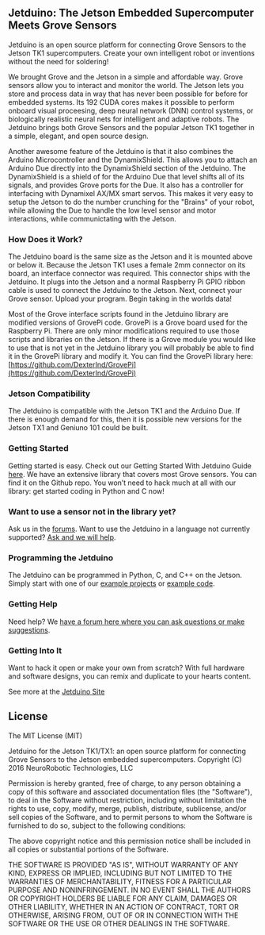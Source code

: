 ## **Jetduino: The Jetson Embedded Supercomputer Meets Grove Sensors**

Jetduino is an open source platform for connecting Grove Sensors to the Jetson TK1 supercomputers.  Create your own intelligent robot or inventions without the need for soldering!

We brought Grove and the Jetson in a simple and affordable way. Grove sensors allow you to interact and monitor the world. The Jetson lets you store and process data in way that has never been possible for before for embedded systems. Its 192 CUDA cores makes it possible to perform onboard visual proceesing, deep neural network (DNN) control systems, or biologically realistic neural nets for intelligent and adaptive robots. The Jetduino brings both Grove Sensors and the popular Jetson TK1 together in a simple, elegant, and open source design. 

Another awesome feature of the Jetduino is that it also combines the Arduino Microcontroller and the DynamixShield. This allows you to attach an Arduino Due directly into the DynamixShield section of the Jetduino. The DynamixShield is a shield of for the Arduino Due that level shifts all of its signals, and provides Grove ports for the Due. It also has a controller for interfacing with Dynamixel AX/MX smart servos. This makes it very easy to setup the Jetson to do the number crunching for the "Brains" of your robot, while allowing the Due to handle the low level sensor and motor interactions, while communictating with the Jetson.

### How Does it Work?
The Jetduino board is the same size as the Jetson and it is mounted above or below it. Because the Jetson TK1 uses a female 2mm connector on its board, an interface connector was required. This connector ships with the Jetduino. It plugs into the Jetson and a normal Raspberry Pi GPIO ribbon cable is used to connect the Jetduino to the Jetson. Next, connect your Grove sensor. Upload your program. Begin taking in the worlds data!

Most of the Grove interface scripts found in the Jetduino library are modified versions of GrovePi code. GrovePi is a Grove board used for the Raspberry Pi. There are only minor modifications required to use those scripts and libraries on the Jetson. If there is a Grove module you would like to use that is not yet in the Jetduino library you will probably be able to find it in the GrovePi library and modify it. You can find the GrovePi library here: [https://github.com/DexterInd/GrovePi](https://github.com/DexterInd/GrovePi)

### Jetson Compatibility
The Jetduino is compatible with the Jetson TK1 and the Arduino Due. If there is enough demand for this, then it is possible new versions for the Jetson TX1 and Geniuno 101 could be built.

### Getting Started
Getting started is easy. Check out our Getting Started With Jetduino Guide [here](http://www.NeuroRoboticTech.com/Projects/Jetduino/get-started-with-the-Jetduino/). 
We have an extensive library that covers most Grove sensors. You can find it on the Github repo.  You won’t need to hack much at all with our library: get started coding in Python and C now! 

### Want to use a sensor not in the library yet?  
Ask us in the [forums](http://neurorobotictech.com/Community/Forum). Want to use the Jetduino in a language not currently supported? [Ask and we will help](http://neurorobotictech.com/Community/Forum).

### Programming the Jetduino
The Jetduino can be programmed in Python, C, and C++ on the Jetson.  Simply start with one of our [example projects](http://www.NeuroRoboticTech.com/Projects/Jetduino/projects-for-the-Jetson/) or [example code](https://github.com/NeuroRoboticTech/Jetduino).  

### Getting Help
Need help? We [have a forum here where you can ask questions or make suggestions](http://neurorobotictech.com/Community/Forum).

### Getting Into It
Want to hack it open or make your own from scratch? With full hardware and software designs, you can remix and duplicate to your hearts content.

See more at the [Jetduino Site](http://NeuroRoboticTech.com/Projects/Jetduino/)

## License

The MIT License (MIT)

Jetduino for the Jetson TK1/TX1: an open source platform for connecting 
Grove Sensors to the Jetson embedded supercomputers.
Copyright (C) 2016  NeuroRobotic Technologies, LLC

Permission is hereby granted, free of charge, to any person obtaining a copy
of this software and associated documentation files (the "Software"), to deal
in the Software without restriction, including without limitation the rights
to use, copy, modify, merge, publish, distribute, sublicense, and/or sell
copies of the Software, and to permit persons to whom the Software is
furnished to do so, subject to the following conditions:

The above copyright notice and this permission notice shall be included in
all copies or substantial portions of the Software.

THE SOFTWARE IS PROVIDED "AS IS", WITHOUT WARRANTY OF ANY KIND, EXPRESS OR
IMPLIED, INCLUDING BUT NOT LIMITED TO THE WARRANTIES OF MERCHANTABILITY,
FITNESS FOR A PARTICULAR PURPOSE AND NONINFRINGEMENT. IN NO EVENT SHALL THE
AUTHORS OR COPYRIGHT HOLDERS BE LIABLE FOR ANY CLAIM, DAMAGES OR OTHER
LIABILITY, WHETHER IN AN ACTION OF CONTRACT, TORT OR OTHERWISE, ARISING FROM,
OUT OF OR IN CONNECTION WITH THE SOFTWARE OR THE USE OR OTHER DEALINGS IN
THE SOFTWARE.
